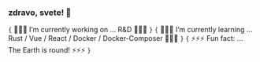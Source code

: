 ### zdravo, svete! 👋

`{` 🔭🔭🔭 I’m currently working on ... R&D 🔭🔭🔭 `}`
`{` 🌱🌱🌱 I’m currently learning ... Rust / Vue / React / Docker / Docker-Composer 🌱🌱🌱 `}`
`{` ⚡⚡⚡ Fun fact: ... The Earth is round! ⚡⚡⚡ `}`
